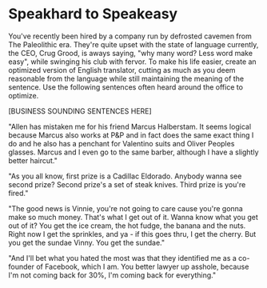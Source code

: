 # Speakhard to Speakeasy

You've recently been hired by a company run by defrosted cavemen from The Paleolithic era. They're quite upset with the state of language currently, the CEO, Crug Grood, is aways saying, "why many word? Less word make easy", while swinging his club with fervor. To make his life easier, create an optimized version of English translator, cutting as much as you deem reasonable from the language while still maintaining the meaning of the sentence. Use the following sentences often heard around the office to optimize.

[BUSINESS SOUNDING SENTENCES HERE]

"Allen has mistaken me for his friend Marcus Halberstam. It seems logical because Marcus also works at P&P and in fact does the same exact thing I do and he also has a penchant for Valentino suits and Oliver Peoples glasses. Marcus and I even go to the same barber, although I have a slightly better haircut."

"As you all know, first prize is a Cadillac Eldorado. Anybody wanna see second prize? Second prize's a set of steak knives. Third prize is you're fired."

"The good news is Vinnie, you're not going to care cause you're gonna make so much money. That's what I get out of it. Wanna know what you get out of it? You get the ice cream, the hot fudge, the banana and the nuts. Right now I get the sprinkles, and ya - if this goes thru, I get the cherry. But you get the sundae Vinny. You get the sundae."

"And I'll bet what you hated the most was that they identified me as a co-founder of Facebook, which I am. You better lawyer up asshole, because I'm not coming back for 30%, I'm coming back for everything."